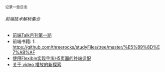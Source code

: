 ```
记录一些日志
```

###### 前端技术解析集合
* [前端Talk月刊第一期](https://github.com/icepy/icepy.me/issues/23)
* 前端书籍: 1. https://github.com/threerocks/studyFiles/tree/master/%E5%89%8D%E7%AB%AF
* [使用Flexible实现手淘H5页面的终端适配](https://github.com/amfe/article/issues/17)
* [关于 video 播放的新探索](https://segmentfault.com/a/1190000015611832)

